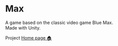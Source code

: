 # Max

A game based on the classic video game Blue Max.  
Made with Unity.


Project [Home page 🏠](https://www.propspin.org/)

